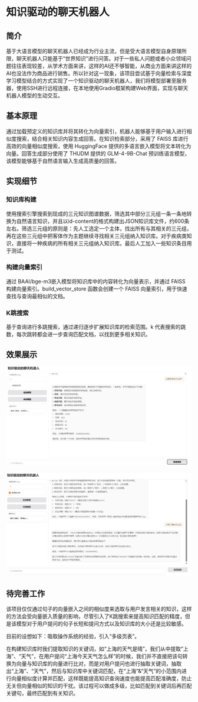 # 知识驱动的聊天机器人
## 简介
基于大语言模型的聊天机器人已经成为行业主流，但是受大语言模型自身原理所限，聊天机器人只能基于“世界知识”进行问答。对于一些私人问题或者小众领域问题往往表现较差，从学术方面来讲，这样的AI还不够智能，从商业方面来讲这样的AI也没法作为商品进行销售。所以针对这一现象，该项目尝试基于向量检索与深度学习模型结合的方式实现了一个知识驱动的聊天机器人，我们将模型部署至服务器，使用SSH进行远程连接，在本地使用Gradio框架构建Web界面，实现与聊天机器人模型的生动交互。

## 基本原理
通过加载预定义的知识库并将其转化为向量索引，机器人能够基于用户输入进行相似度搜索，结合相关知识内容生成回答。在知识检索部分，采用了 FAISS 库进行高效的向量相似度搜索，使用 HuggingFace 提供的多语言嵌入模型将文本转化为向量。回答生成部分使用了 THUDM 提供的 GLM-4-9B-Chat 预训练语言模型，该模型能够基于自然语言输入生成高质量的回答。

## 实现细节

### 知识库构建
使用搜索引擎搜索到现成的三元知识图谱数据，筛选其中部分三元组一条一条地转换为自然语言知识，并且以id-content的格式构建出JSON知识库文件，约600条左右。筛选三元组的原则是：先人工选定一个主体，找出所有与其相关的三元组，再在这些三元组中把客体作为主题继续寻找相关三元组纳入知识库。对于疾病类知识，直接将一种疾病的所有相关三元组纳入知识库。最后人工加入一些知识条目用于测试。

### 构建向量索引
通过 BAAI/bge-m3嵌入模型将知识库中的内容转化为向量表示，并通过 FAISS 构建向量索引。build_vector_store 函数会创建一个 FAISS 向量索引，用于快速查找与查询最相似的文档。

### K跳搜索
基于查询进行多跳搜索，通过递归逐步扩展知识库的检索范围。k 代表搜索的跳数，每次跳转都会进一步查询匹配文档，以找到更多相关知识。

## 效果展示
![未使用知识库](./图片1.png)

![启用知识库](./图片2.png)

## 待完善工作
该项目仅仅通过句子的向量嵌入之间的相似度来选取与用户发言相关的知识，这样的方法会受向量嵌入质量的影响，尽管引入了K跳搜索来提高知识匹配的精度，但是该模型对于用户提问的句子长短和提问方式以及知识库的大小还是比较敏感。

目前的设想如下：吸取操作系统的经验，引入“多级页表”。

在构建知识库时我们提取知识的关键词，如“上海的天气是晴”，我们从中提取“上海”、“天气”，在用户提问“上海今天天气怎么样”的时候，我们并不直接把该句转换为向量与知识库的向量进行比对，而是对用户提问也进行抽取关键词，抽取出“上海”、“天气”，然后与知识库中关键词匹配，在“上海”&“天气”的小范围内进行向量相似度计算并匹配，这样既能提高知识查询速度也能提高匹配准确度，防止无关但向量相似的知识的干扰。该过程可以做成多级，比如匹配到关键词后再匹配关键句，最终匹配到有关知识。
